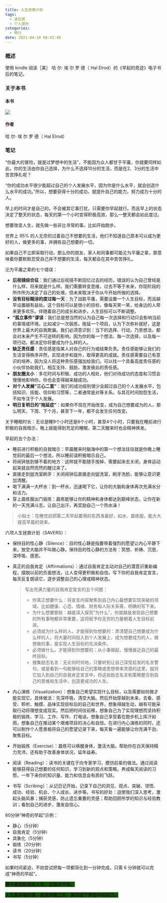 ```yaml
---
title: 人生拯救计划
tags:
  - 读后感
  - 个人提升
categories:
  - 修行
date: 2021-04-10 08:43:48
---
```


### 概述

使用 kindle 阅读［美］ 哈 尔· 埃 尔 罗 德（ Hal Elrod）的《早起的奇迹》电子书后的笔记。



### 关于本书

#### 本书

![](https://blog-images.qiniu.wqf31415.xyz/book_zqdqj.png)



<!-- more -->



#### 作者

哈 尔· 埃 尔 罗 德（ Hal Elrod）



### 笔记

“你最大的冒险，就是过梦想中的生活”，不能因为众人都甘于平庸，你就要同样如此。你的生活由你自己选择，为什么不选择10分的生活，而是在2、3分的生活中苦苦挣扎呢？



“你的成功水平很少能超过自己的个人发展水平，因为你是什么水平，就会创造什么水平的成功。”所以，想要获得十分的成功，就提升自己的能力，努力成为十分的人。



早上的时间才是自己的，不会被其它事打扰，只需要你早起就行。而且早上的状态决定了整天的状态，每天的第一个小时变得积极高效，那么一整天都会如此度过。



想要改变人生，就先做一些非比寻常的事。比如开始跑步。



世界上 95% 的人无奈的过着自己不想要的生活，他们不知道自己原本可以成为更好的人，做更多的事，并拥有自己想要的一切。



如果自己不立即采取行动，那么你的朋友、家人和同事都可能沦为平庸之辈，那意味着你要默默忍受自己并不想要的生活，每天都会在其中苦苦挣扎。



沦为平庸之辈的七个错误：

- **后视镜综合征**：我们通过后视镜不断回忆过去的经历，错误的认为自己曾经是什么样，将来就是什么样。我们需要转变思维，过去不等于未来，你现阶段的所作所为决定了自己的处境，但未来取决于你从今开始所做的选择。
- **没有目标糊涂的度过每一天**：为了战胜平庸，需要设置一个人生目标，而且越早设置越有益处。这个目标可以是很小的目标，像每天笑一笑，给身边的人带来更多欢乐。伴随着自己的成长和进步，人生目标可以不断调整。
- **“孤立事件”谬误**：我们总是想当然的认为自己每一次选择和行动只会影响当前的事情或环境，比如减少一次锻炼，拖延一个项目，认为下次弥补就好，这是世界上最大的自我欺骗。我们必须意识到：当下的选择、行动，乃至想法，都会对未来产生不可逆转的影响。因为你的每一个想法、每一次选择，以及每一项行动，都决定你将要成为什么样的人。
- **缺乏责任感**：责任感是指某人对自己的行为或结果负责。责任感能够让我们的生活变得秩序井然，实现进步和提升，取得更高的成就。责任感需要自己有意识的培养，因为没人将这种责任感强加给我们。可以找一个具备高度责任感的小伙伴协助我们，相互支持、鼓励，激发彼此的责任感。
- **朋友圈太小**：多花时间与积极、成功的人相处，他们对待成功的态度和习惯会慢慢地影响你，你也会变得越来越成功。
- **对个人发展“三心二意”**：我们的成功级别很少会超过自己的个人发展水平，包括知识、技能、信仰和习惯等，二者通常是对等关系。与其花时间抱怨生活，不如专注于个人发展。
- **明日复明日的“拖延症”**：如果你不现在开始改变，成为自己想要成为的人，那么明天、下周、下个月，甚至下一年，都不会发生任何改变。



关于睡眠时长：无论是睡9个小时还是6个小时，甚至4个小时，只要我在睡前进行积极的自我暗示，晚上就能得到充足的睡眠，第二天醒来时也会精神焕发。



早起的五个办法：

- 睡前进行积极的自我暗示：早晨醒来时脑海中的第一个想法往往就是你晚上睡觉前的最后一个想法，所以睡前请积极暗示自己。
- 将闹钟放到够不着的地方：这样就不能随手按掉，需要起床去关闭，身体运动起来就自然而然的醒过来了。
- 直接走到盥洗室刷牙：关闭闹钟后直接走向盥洗室，刷牙洗脸，能够让意识更加清醒。
- 喝下满满一大杯水：到一杯水，迅速喝下它，让你的大脑和身体再次充满水分和活力。
- 穿上晨练服出门锻炼：晨练能够让你的精神和身体都达到巅峰状态，让你在新的一天充满斗志。让自己出汗，再奖励自己一个热水澡！

> 小贴士：在睡觉前把第二天早起要用的东西准备好，如水、晨练服，能大大提高早晨的效率。


六项人生拯救计划（SAVERS）：

* 保持目的性心静（Silence）：目的性心静是指要带着强烈的愿望让内心平静下来，放空大脑并不叫做心静。保持目的性心静的方法有：冥想、祈祷、沉思、深呼吸、感恩。

* 真正的自我肯定（Affirmations）：通过自我肯定主动对自己的潜意识重新编程，摆脱以前的负面想法，让人变得更积极和自信。写下你的自我肯定宣言，每天反复朗读它，逐步调整自己的心理或精神状态。

  > 写出充满力量的自我肯定宣言的五个问题：
  >
  > + 你真正想要什么：将宣言内容聚焦到自己内心最想要实现突破的领域，比如健康、心态、情绪、财务和人际关系等，明确的写下来。
  > + 为什么想要那些：越是深入探究“为什么”，你就越是发现自己想要的所有事物都非常重要，这将赋予你无穷的力量朝着人生目标前进。
  > + 必须成为什么样的人，才能得到你想要的：弄清楚自己想要成为什么样的人，将大量时间投入到个人发展上，成为想要成为的人，做想做的事，是实现人生目标的先决条件。
  > + 必须做什么，才能得到你想要的：从小事做起，慢慢接近自己的最终目标。
  > + 搜集励志名言：无论何时何地，只要听到让自己深受启发的名言警句，或是看到一句能够给自己的策略或思想带来灵感的这里，就将它加入到自己的自我肯定宣言中。将这些励志名言和策略整合到自己的思维和生活中，创造更成功的人生。

* 内心演练（Visualization）：想象自己希望实现什么目标，以及需要如何做才能实现它。具体做法：先深呼吸，清空大脑。然后开始穿越到未来，去看、感受、聆听、触摸、品味实现目标后的自己和世界，想象得越生动，越有可能采取行动将理想变成现实。然后把时间往前移，想象自己为了实现理想而坚持积极的锻炼、学习、工作、写作、打电话，想象自己享受着在跑步机上挥汗如雨，想象自己在推动某个艰难项目的决心和自信。在进行内心演练的同时，还可以制作个人愿景板将自己的愿望记录下来，每天看一遍能够让你充满干劲、聚焦目标。

* 开始锻炼（Exercise）：晨练可以唤醒身体，激活大脑，帮助你在白天保持精力充沛，还有助于改善身体状况，延年益寿。

* 阅读（Reading）：读书的关键在于向专家学习，模仿前辈的做法。通过阅读能够获得自己想要的任何知识，学习到新的观点和策略。养成每天阅读的习惯，一年下来你的知识量、能力和信息会有质的飞跃。

* 书写（Scribing）：从记日记开始，记录下自己的洞见、观点、突破、领悟、成功、经验、机会、个人成长、进步等。书写的好处：迫使我们深入思考，激起头脑风暴；捕获灵感，防止遗忘重要的灵感；帮助回顾所学的知识与经验教训；看到自己的进步，激发自信心。



60分钟“神奇的早起”示例：

- 静心（5分钟）
- 自我肯定（5分钟）
- 具象化（5分钟）
- 锻炼（20分钟）
- 读书（20分钟）
- 书写（5分钟）

如果时间紧迫，不妨尝试把每一项都简化到一分钟完成，只需 6 分钟就可以完成“神奇的早起”。



**<span style="background:#150">要不要低配版的人生，这取决于你。</span>**



**<span style="background:#150">人生最幸福的事，就是梦醒之后，真的成了梦想中的自己。</span>** 










